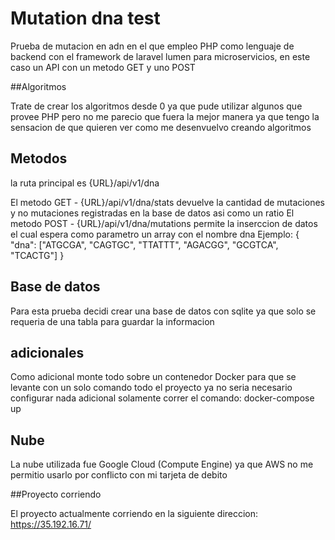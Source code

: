 # Mutation dna test

Prueba de mutacion en adn en el que empleo PHP como lenguaje de backend con el framework de laravel lumen para microservicios, en este caso un API con un metodo GET y uno POST

##Algoritmos

Trate de crear los algoritmos desde 0 ya que pude utilizar algunos que provee PHP pero no me parecio que fuera la mejor manera ya que tengo la sensacion de que quieren ver como me desenvuelvo creando algoritmos

## Metodos

la ruta principal es {URL}/api/v1/dna

El metodo GET - {URL}/api/v1/dna/stats devuelve la cantidad de mutaciones y no mutaciones registradas en la base de datos asi como un ratio
El metodo POST - {URL}/api/v1/dna/mutations permite la inserccion de datos el cual espera como parametro un array con el nombre dna Ejemplo:
{
    "dna": ["ATGCGA", "CAGTGC", "TTATTT", "AGACGG", "GCGTCA", "TCACTG"]
}

## Base de datos

Para esta prueba decidi crear una base de datos con sqlite ya que solo se requeria de una tabla para guardar la informacion

## adicionales

Como adicional monte todo sobre un contenedor Docker para que se levante con un solo comando todo el proyecto ya no seria necesario configurar nada adicional solamente correr el comando: docker-compose up

## Nube

La nube utilizada fue Google Cloud (Compute Engine) ya que AWS no me permitio usarlo por conflicto con mi tarjeta de debito

##Proyecto corriendo

El proyecto actualmente corriendo en la siguiente direccion: https://35.192.16.71/